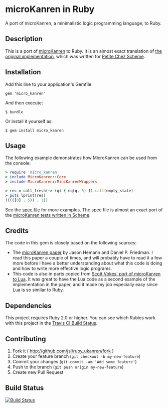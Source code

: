 # microKanren in Ruby

A port of microKanren, a minimalistic logic programming language, to Ruby.

## Description

This is a port of [microKanren](http://webyrd.net/scheme-2013/papers/HemannMuKanren2013.pdf)
to Ruby. It is an almost exact translation of
[the original implementation](https://github.com/jasonhemann/microKanren),
which was written for [Petite Chez Scheme](http://www.scheme.com/petitechezscheme.html).

## Installation

Add this line to your application's Gemfile:

    gem 'micro_kanren'

And then execute:

    $ bundle

Or install it yourself as:

    $ gem install micro_kanren

## Usage

The following example demonstrates how MicroKanren can be used from the console:

```ruby
> require 'micro_kanren'
> include MicroKanren::Core
> include MicroKanren::MiniKanrenWrappers

> res = call_fresh(-> (q) { eq(q, 5) }).call(empty_state)
> puts lprint(res)
(((([0] . 5)) . 1))
```

See the
[spec file](https://github.com/jsl/ruby_ukanren/blob/master/spec/micro_kanren/core_spec.rb)
for more examples. The spec file is almost an exact port of the [microKanren tests
written in Scheme](https://github.com/jasonhemann/microKanren/blob/master/microKanren-test.scm).

## Credits

The code in this gem is closely based on the following sources:

* The [microKanren paper](http://webyrd.net/scheme-2013/papers/HemannMuKanren2013.pdf)
  by Jason Hemann and Daniel P. Friedman. I read this paper a couple of times, and
  will probably have to read it a few more before I have a better understanding
  about what this code is doing and how to write more effective logic programs.
* This code is also in parts copied from
  [Scott Vokes' port of microKanren to Lua](https://github.com/silentbicycle/lua-ukanren).
  It was great to have the Lua code as a second example of the implementation in
  the paper, and it made my job especially easy since Lua is so similar to Ruby.

## Dependencies

This project requires Ruby 2.0 or higher. You can see which Rubies work with
this project in the [Travis CI Build Status](https://travis-ci.org/jsl/ruby_ukanren).

## Contributing

1. Fork it ( http://github.com/jsl/ruby_ukanren/fork )
2. Create your feature branch (`git checkout -b my-new-feature`)
3. Commit your changes (`git commit -am 'Add some feature'`)
4. Push to the branch (`git push origin my-new-feature`)
5. Create new Pull Request

## Build Status

[![Build Status](https://travis-ci.org/jsl/ruby_ukanren.png)](https://travis-ci.org/jsl/ruby_ukanren)

